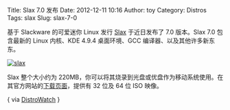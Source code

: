 Title: Slax 7.0 发布
Date: 2012-12-11 10:16
Author: toy
Category: Distros
Tags: slax
Slug: slax-7-0

基于 Slackware 的可爱迷你 Linux 发行 [Slax][s] 于近日发布了 7.0
版本。Slax 7.0 包含最新的 Linux 内核、KDE 4.9.4 桌面环境、GCC
编译器、以及其他许多新东东。

[![slax](http://lt-file.b0.upaiyun.com/files/2012/12/slax7-thumb.png)](http://lt-file.b0.upaiyun.com/files/2012/12/slax7.png)

Slax 整个大小约为
220MB，你可以将其烧录到光盘或优盘作为移动系统使用。在其官方网站的[下载页面][d]，提供有
32 位及 64 位 ISO 映像。

[s]: http://www.slax.org/  
[d]: http://www.slax.org/download.php

{ via [DistroWatch](http://distrowatch.com/?newsid=07609) }
